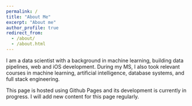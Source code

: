 ```yaml
---
permalink: /
title: "About Me"
excerpt: "About me"
author_profile: true
redirect_from: 
  - /about/
  - /about.html
---
```




I am a data scientist with a background in machine learning, building data pipelines, web and iOS development.  During my MS, I also took relevant courses in machine learning, artificial intelligence, database systems, and full stack engineering.
				
        
This page is hosted using Github Pages and its development is currently in progress.  I will add new content for this page regularly.